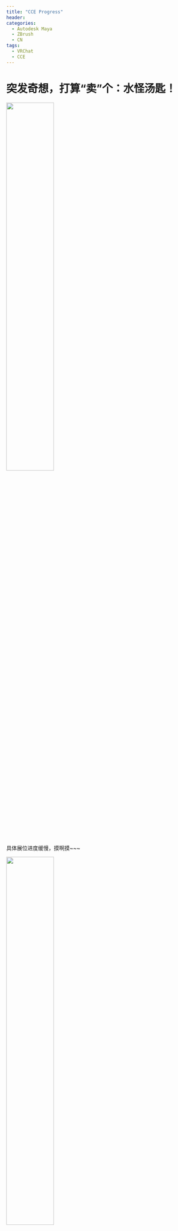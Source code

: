 ```yaml
---
title: "CCE Progress"
header:
categories:
  - Autodesk Maya
  - ZBrush
  - CN
tags:
  - VRChat
  - CCE
---
```


# 突发奇想，打算“卖”个：水怪汤匙！

<img decoding="async" src="https://raw.githubusercontent.com/poetryh/Blog/master/assets/Images/xiaohaiguai.png" width="50%">

具体展位进度缓慢，摸啊摸~~~

<img decoding="async" src="https://github.com/poetryh/Blog/blob/master/assets/Images/Appjieu.png?raw=true" width="50%">

说说具体得灵感构思吧

最开始没什么想法，因为六月7号停止报名了，就想着先报上去再说咯

有看到Ps的Beta版本的AI挺火的，就想着先试试能不能出个大型....欸，还真出来了

<img decoding="async" src="https://img.kookapp.cn/assets/2023-06/RPQkcbnPvw1hc0te.png" width="50%">

<u>旁边还有两个可选项来着，不过有点闲麻烦就没用那些版本（lan）</u>

看着不错，就以这个为大型辣！

紧接着细化，在房顶加上两条鱼，一条很大，一条更大（

牌匾的话，就Poetry's booth不动了，找个好看的字形~

一张桌子，一块板，一个小猫猫box（在右下角），一个三月七房间的大星体复刻

有好多灵感都是在三月七房间看到的~喜欢，就做进去了！

一台三月七房间的电脑www，海怪汤匙一家三口~

后续上贴图的话，我估计也会偏三月七房间的风格？Maybe

总之大体敲定，就这样啦，End...